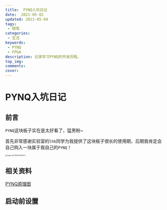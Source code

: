 ```yaml
---
title:  PYNQ入坑日记
date:  2021-05-02 
updated: 2021-05-04
tags:
 - 随笔
categories: 
 - 生活
keywords: 
 - PYNQ
 - FPGA
description: 记录学习PYNQ的开发历程。
top_img: 
comments: 
cover: 
---
```


# PYNQ入坑日记

## 前言

`PYNQ`这块板子实在是太好看了，猛男粉~

首先非常感谢实验室的`lhb`同学为我提供了这块板子很长的使用期，后期我肯定会自己购入一块属于我自己的`PYNQ`！

<img src="https://img.pandior.ink/PYNQ照片.png" alt="image-20210504141159371" style="zoom: 33%;" />

## 相关资料

[PYNQ原理图](https://file.pandior.ink/PYNQ%E5%8E%9F%E7%90%86%E5%9B%BE.pdf)



## 启动前设置



